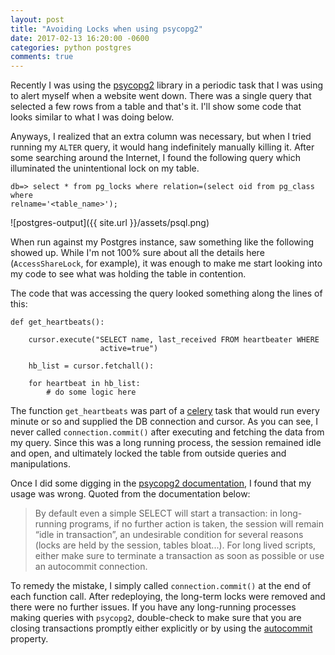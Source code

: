 ```yaml
---
layout: post
title: "Avoiding Locks when using psycopg2"
date: 2017-02-13 16:20:00 -0600
categories: python postgres
comments: true
---
```


Recently I was using the [psycopg2][psycopg2] library in a periodic task that
I was using to alert myself when a website went down. There was a single
query that selected a few rows from a table and that's it. I'll show some code
that looks similar to what I was doing below.

Anyways, I realized that an extra column was necessary, but when I tried
running my `ALTER` query, it would hang indefinitely manually killing it. After
some searching around the Internet, I found the following query which
illuminated the unintentional lock on my table.

```
db=> select * from pg_locks where relation=(select oid from pg_class where
relname='<table_name>');
```

![postgres-output]({{ site.url }}/assets/psql.png)

When run against my Postgres instance, saw something like the following showed
up. While I'm not 100% sure about all the details here (`AccessShareLock`, for
example), it was enough to make me start looking into my code to see what was 
holding the table in contention.

The code that was accessing the query looked something along the lines of this:

```
def get_heartbeats():
    
    cursor.execute("SELECT name, last_received FROM heartbeater WHERE
                    active=true")

    hb_list = cursor.fetchall():

    for heartbeat in hb_list:
        # do some logic here
```

The function `get_heartbeats` was part of a [celery][celery] task that would
run every minute or so and supplied the DB connection and cursor. As you can
see, I never called `connection.commit()` after executing and fetching the data
from my query. Since this was a long running process, the session remained idle
and open, and ultimately locked the table from outside queries and manipulations.

Once I did some digging in the [psycopg2 documentation][psycopg2_docs], I found
that my usage was wrong. Quoted from the documentation below:

> By default even a simple SELECT will start a transaction: in
> long-running programs, if no further action is taken, the session will remain
> “idle in transaction”, an undesirable condition for several reasons (locks are
> held by the session, tables bloat...). For long lived scripts, either make sure
> to terminate a transaction as soon as possible or use an autocommit connection.

To remedy the mistake, I simply called `connection.commit()` at the end of each
function call. After redeploying, the long-term locks were removed and there
were no further issues. If you have any long-running processes making queries
with `psycopg2`, double-check to make sure that you are closing transactions
promptly either explicitly or by using the [autocommit][autocommit] property.

[psycopg2]: http://initd.org/psycopg
[psycopg2_docs]: http://initd.org/psycopg/docs/usage.html#transactions-control
[celery]: http://www.celeryproject.org/
[autocommit]: http://initd.org/psycopg/docs/connection.html#connection.autocommit 
